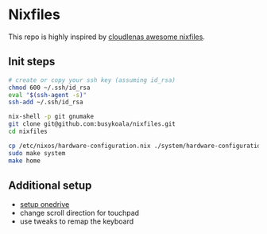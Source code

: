 # Nixfiles

This repo is highly inspired by [cloudlenas awesome nixfiles](https://github.com/cloudlena/nixfiles/).

## Init steps

```bash
# create or copy your ssh key (assuming id_rsa)
chmod 600 ~/.ssh/id_rsa
eval "$(ssh-agent -s)"
ssh-add ~/.ssh/id_rsa

nix-shell -p git gnumake
git clone git@github.com:busykoala/nixfiles.git
cd nixfiles

cp /etc/nixos/hardware-configuration.nix ./system/hardware-configuration.nix
sudo make system
make home
```

## Additional setup

- [setup onedrive](https://nixos.wiki/wiki/OneDrive)
- change scroll direction for touchpad
- use tweaks to remap the keyboard
